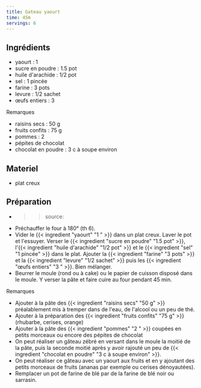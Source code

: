 ```yaml
---
title: Gateau yaourt
time: 45m
servings: 6
---
```


## Ingrédients

* yaourt : 1 
* sucre en poudre : 1.5 pot
* huile d'arachide : 1/2 pot
* sel : 1 pincée
* farine : 3 pots
* levure : 1/2 sachet
* œufs entiers : 3 

Remarques
* raisins secs : 50 g
* fruits confits : 75 g
* pommes : 2 
* pépites de chocolat
* chocolat en  poudre : 3 c à soupe environ


## Materiel

* plat creux


## Préparation

* >> source:
* Préchauffer le four à 180° (th 6).
* Vider le {{< ingredient "yaourt" "1 " >}} dans un plat creux. Laver le pot et l'essuyer. Verser le {{< ingredient "sucre en poudre" "1.5 pot" >}}, l'{{< ingredient "huile d'arachide" "1/2 pot" >}} et le {{< ingredient "sel" "1 pincée" >}} dans le plat. Ajouter la {{< ingredient "farine" "3 pots" >}} et la {{< ingredient "levure" "1/2 sachet" >}} puis les {{< ingredient "œufs entiers" "3 " >}}. Bien mélanger.
* Beurrer le moule (rond ou à cake) ou le papier de cuisson disposé dans le moule. Y verser la pâte et faire cuire au four pendant 45 min.

Remarques
* Ajouter à la pâte des {{< ingredient "raisins secs" "50 g" >}} préalablement mis à tremper dans de l'eau, de l'alcool ou un peu de thé.
* Ajouter à la préparation des {{< ingredient "fruits confits" "75 g" >}} (rhubarbe, cerises, orange)
* Ajouter à la pâte des {{< ingredient "pommes" "2 " >}} coupées en petits morceaux ou encore des pépites de chocolat
* On peut réaliser un gâteau zébré en versant dans le moule la moitié de la pâte, puis la seconde moitié après y avoir rajouté un peu de {{< ingredient "chocolat en  poudre" "3 c à soupe environ" >}}.
* On peut réaliser ce gâteau avec un yaourt aux fruits et en y ajoutant des petits morceaux de fruits (ananas par exemple ou cerises dénoyautées).
* Remplacer un pot de farine de blé par de la farine de blé noir ou sarrasin.


